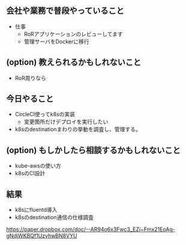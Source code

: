 ## 会社や業務で普段やっていること
- 仕事
    - RoRアプリケーションのレビューしてます
    - 管理サーバをDockerに移行
    
## (option) 教えられるかもしれないこと

- RoR周りなら

## 今日やること

- CircleCI使ってk8sの実装
  - 変更箇所だけデプロイを実行したい
- k8sのdestinationまわりの挙動を調査し、管理する。

## (option) もしかしたら相談するかもしれないこと

- kube-awsの使い方
- k8sのCI設計


## 結果

- k8sにfluentd導入
- k8sのdestination通信の仕様調査

https://paper.dropbox.com/doc/--AR94o6x3Fwc3_EZj~Fmx21EoAg-gNdjWKBQf1UzyhwBN8VYU
